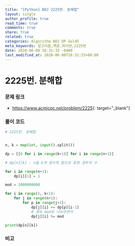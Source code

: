 ```yaml
---
title: "[Python] BOJ 2225번. 분해합"
layout: single
author_profile: true
read_time: true
comments: true
share: true
related: true
categories: Algorithm BOJ DP Gold5
meta_keywords: 알고리즘,백준,파이썬,2225번
date: 2020-06-08 16:31:33 -0400
last_modified_at: 2020-06-08T16:31:33+08:00
---
```


# 2225번. 분해합

### 문제 링크
- <https://www.acmicpc.net/problem/2225>{: target="\_blank"}

### 풀이 코드

```python
# 2225번. 분해합


n, k = map(int, input().split())

dp = [[0 for i in range(k+1)] for i in range(n+1)]

# dp[n][k] : n을 k개 정수의 합으로 표현 경우의 수

for i in range(n+1):
    dp[i][1] = 1

mod = 1000000000

for i in range(1, k+1):
    for j in range(n+1):
        for p in range(j+1):
            dp[j][i] += dp[p][i-1]
            # 계속 mod로 나눠주면서
            dp[j][i] %= mod

print(dp[n][k])
```

### 비고
